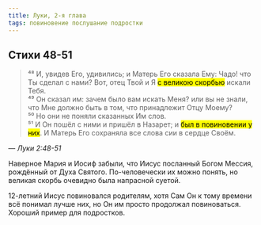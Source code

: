 ```yaml
---
title: Луки, 2-я глава
tags: повиновение послушание подростки
---
```


## Стихи 48-51

> ⁴⁸ И, увидев Его, удивились; и Матерь Его сказала Ему: Чадо! что Ты сделал с нами? Вот, отец Твой и Я <mark>с великою скорбью</mark> искали Тебя.  
> ⁴⁹ Он сказал им: зачем было вам искать Меня? или вы не знали, что Мне должно быть в том, что принадлежит Отцу Моему?  
> ⁵⁰ Но они не поняли сказанных Им слов.  
> ⁵¹ И Он пошёл с ними и пришёл в Назарет; и <mark>был в повиновении у них</mark>. И Матерь Его сохраняла все слова сии в сердце Своём.

— <cite>Луки&nbsp;2:48-51</cite>

Наверное Мария и Иосиф забыли, что Иисус посланный Богом Мессия, рождённый от Духа Святого. По-человечески их можно понять,
но великая скорбь очевидно была напрасной суетой.

12-летний Иисус повиновался родителям, хотя Сам Он к тому времени всё понимал лучше них, но Он им просто продолжал повиноваться.
Хороший пример для подростков.
